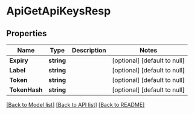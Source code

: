 # ApiGetApiKeysResp

## Properties
Name | Type | Description | Notes
------------ | ------------- | ------------- | -------------
**Expiry** | **string** |  | [optional] [default to null]
**Label** | **string** |  | [optional] [default to null]
**Token** | **string** |  | [optional] [default to null]
**TokenHash** | **string** |  | [optional] [default to null]

[[Back to Model list]](../README.md#documentation-for-models) [[Back to API list]](../README.md#documentation-for-api-endpoints) [[Back to README]](../README.md)

